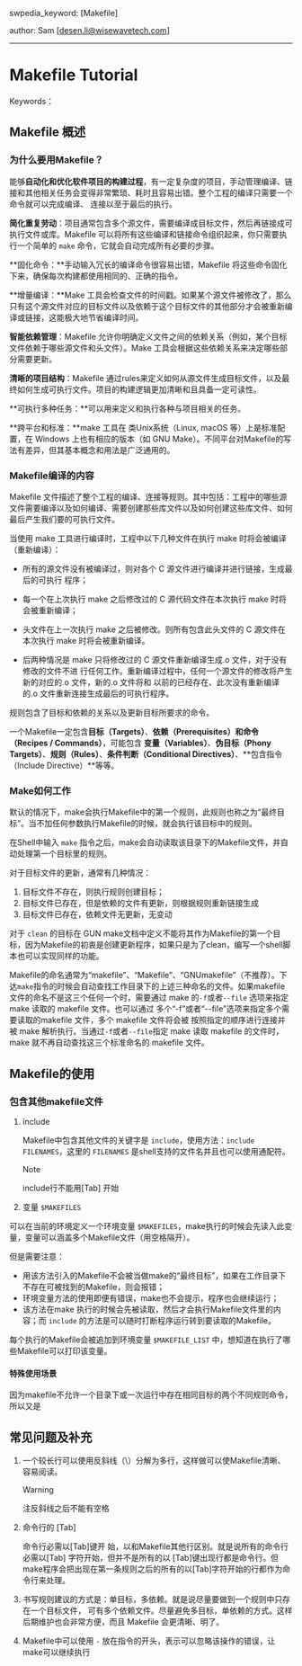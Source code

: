 swpedia_keyword: [Makefile] 

author:  Sam [desen.li@wisewavetech.com]

------

# Makefile Tutorial



Keywords：





## Makefile 概述



### 为什么要用Makefile？

能够**自动化和优化软件项目的构建过程**，有一定复杂度的项目，手动管理编译、链接和其他相关任务会变得非常繁琐、耗时且容易出错。整个工程的编译只需要一个命令就可以完成编译、 连接以至于最后的执行。

**简化重复劳动**：项目通常包含多个源文件，需要编译成目标文件，然后再链接成可执行文件或库。Makefile 可以将所有这些编译和链接命令组织起来，你只需要执行一个简单的 `make` 命令，它就会自动完成所有必要的步骤。

**固化命令：**手动输入冗长的编译命令很容易出错，Makefile 将这些命令固化下来，确保每次构建都使用相同的、正确的指令。

**增量编译：**Make 工具会检查文件的时间戳。如果某个源文件被修改了，那么只有这个源文件对应的目标文件以及依赖于这个目标文件的其他部分才会被重新编译或链接，这能极大地节省编译时间。

**智能依赖管理**：Makefile 允许你明确定义文件之间的依赖关系（例如，某个目标文件依赖于哪些源文件和头文件）。Make 工具会根据这些依赖关系来决定哪些部分需要更新。

**清晰的项目结构**：Makefile 通过rules来定义如何从源文件生成目标文件，以及最终如何生成可执行文件。项目的构建逻辑更加清晰和且具备一定可读性。

**可执行多种任务：**可以用来定义和执行各种与项目相关的任务。

**跨平台和标准：**make 工具在 类Unix系统（Linux, macOS 等）上是标准配置，在 Windows 上也有相应的版本（如 GNU Make）。不同平台对Makefile的写法有差异，但其基本概念和用法是广泛通用的。



### Makefile编译的内容

Makefile 文件描述了整个工程的编译、连接等规则。其中包括：工程中的哪些源文件需要编译以及如何编译、需要创建那些库文件以及如何创建这些库文件、如何最后产生我们要的可执行文件。



当使用 make 工具进行编译时，工程中以下几种文件在执行 make 时将会被编译（重新编译）：

- 所有的源文件没有被编译过，则对各个 C 源文件进行编译并进行链接，生成最后的可执行 程序；
- 每一个在上次执行 make 之后修改过的 C 源代码文件在本次执行 make 时将会被重新编译；
- 头文件在上一次执行 make 之后被修改。则所有包含此头文件的 C 源文件在本次执行 make 时将会被重新编译。

- 后两种情况是 make 只将修改过的 C 源文件重新编译生成.o 文件，对于没有修改的文件不进 行任何工作。重新编译过程中，任何一个源文件的修改将产生新的对应的.o 文件，新的.o 文件将和 以前的已经存在、此次没有重新编译的.o 文件重新连接生成最后的可执行程序。

规则包含了目标和依赖的关系以及更新目标所要求的命令。



一个Makefile一定包含**目标（Targets）**、**依赖（Prerequisites）**和**命令（Recipes / Commands）**，可能包含 **变量（Variables）**、**伪目标（Phony Targets）**、**规则（Rules）**、**条件判断（Conditional Directives）**、**包含指令（Include Directive）**等等。



### Make如何工作

默认的情况下，make会执行Makefile中的第一个规则，此规则也称之为“最终目标”。当不加任何参数执行Makefile的时候，就会执行该目标中的规则。

在Shell中输入 `make` 指令之后，make会自动读取该目录下的Makefile文件，并自动处理第一个目标里的规则。



对于目标文件的更新，通常有几种情况：

1. 目标文件不存在，则执行规则创建目标；
2. 目标文件已存在，但是依赖的文件有更新，则根据规则重新链接生成
3. 目标文件已存在，依赖文件无更新，无变动



对于 `clean` 的目标在 GUN make文档中定义不能将其作为Makefile的第一个目标，因为Makefile的初衷是创建更新程序，如果只是为了clean，编写一个shell脚本也可以实现同样的功能。



Makefile的命名通常为“makefile”、“Makefile”、“GNUmakefile”（不推荐）。下达`make`指令的时候会自动查找工作目录下的上述三种命名的文件。如果makefile 文件的命名不是这三个任何一个时，需要通过 make 的`-f`或者`--file` 选项来指定 make 读取的 makefile 文件。也可以通过 多个“-f”或者“--file”选项来指定多个需要读取的makefile 文件，多个 makefile 文件将会被 按照指定的顺序进行连接并被 make 解析执行。当通过`-f`或者`--file`指定 make 读取 makefile 的文件时，make 就不再自动查找这三个标准命名的 makefile 文件。



## Makefile的使用



### 包含其他makefile文件

1. include

   Makefile中包含其他文件的关键字是 `include`，使用方法：`include FILENAMES`，这里的 `FILENAMES` 是shell支持的文件名并且也可以使用通配符。

   > [!NOTE]
   >
   > include行不能用[Tab] 开始

2.  变量 `$MAKEFILES`

   可以在当前的环境定义一个环境变量 `$MAKEFILES`，make执行的时候会先读入此变量，变量可以涵盖多个Makefile文件（用空格隔开）。

   但是需要注意：

   - 用该方法引入的Makefile不会被当做make的“最终目标”，如果在工作目录下不存在可被找到的Makefile，则会报错；
   - 环境变量方法的使用即便有错误，make也不会提示，程序也会继续运行；
   - 该方法在make 执行的时候会先被读取，然后才会执行Makefile文件里的内容；而 `include` 的方法是可以随时打断程序运行转到要读取的Makefile。

每个执行的Makefile会被追加到环境变量 `$MAKEFILE_LIST` 中，想知道在执行了哪些Makefile可以打印该变量。



#### 特殊使用场景

因为makefile不允许一个目录下或一次运行中存在相同目标的两个不同规则命令，所以又是

















## 常见问题及补充

1. 一个较长行可以使用反斜线（\）分解为多行，这样做可以使Makefile清晰、容易阅读。

   > [!WARNING]
   >
   > 注反斜线之后不能有空格

2. 命令行的 [Tab]

   命令行必需以[Tab]键开 始，以和Makefile其他行区别。就是说所有的命令行必需以[Tab] 字符开始，但并不是所有的以 [Tab]键出现行都是命令行。但make程序会把出现在第一条规则之后的所有的以[Tab]字符开始的行都作为命令行来处理。

3. 书写规则建议的方式是：单目标，多依赖。就是说尽量要做到一个规则中只存在一个目标文件， 可有多个依赖文件。尽量避免多目标，单依赖的方式。这样后期维护也会非常方便，而且 Makefile 会更清晰、明了。

4. Makefile中可以使用 `-` 放在指令的开头，表示可以忽略该操作的错误，让make可以继续执行



